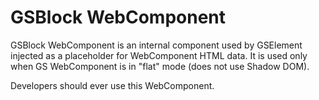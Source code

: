 # GSBlock WebComponent

GSBlock WebComponent is an internal component used by GSElement injected as a placeholder for WebComponent HTML data. It is used only when GS WebComponent is in "flat" mode (does not use Shadow DOM).

Developers should ever use this WebComponent.
